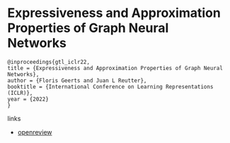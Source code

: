 # Expressiveness and Approximation Properties of Graph Neural Networks

```
@inproceedings{gtl_iclr22,
title = {Expressiveness and Approximation Properties of Graph Neural Networks},
author = {Floris Geerts and Juan L Reutter},
booktitle = {International Conference on Learning Representations (ICLR)},
year = {2022}
}
```

links
- [openreview](https://openreview.net/forum?id=wIzUeM3TAU)
